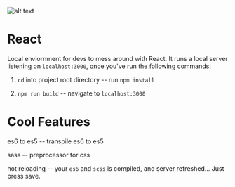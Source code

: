 

![alt text](https://media.giphy.com/media/113ZcqZZZH9AZy/giphy.gif)


# React

Local enviornment for devs to mess around with React. It runs a local server listening on `localhost:3000`, once you've run the following commands:

  1. `cd` into project root directory -- run `npm install`
  
  2. `npm run build` -- navigate to `localhost:3000`

# Cool Features

  es6 to es5 -- transpile es6 to es5
  
  sass -- preprocessor for css
  
  hot reloading -- your `es6` and `scss` is compiled, and server refreshed... Just press save.
